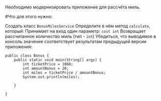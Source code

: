 Необходимо модернизировать приложение для рассчёта миль.

#Что для этого нужно:

Создать класс `BonusMilesService`
Определите в нём метод `calculate`, который:
Принимает на вход один параметр: `cost int`
Возвращает рассчитанное количество миль (тип - `int`)
Убедиться, что выводимое в консоль значение соответствует результатам предыдущей версии приложения:
```
public class Bonus {
    public static void main(String[] args) {
        int ticketPrice = 1060;
        int amountBonus = 20;
        int miles = ticketPrice / amountBonus;
        System.out.println(miles);

    }

}
```
